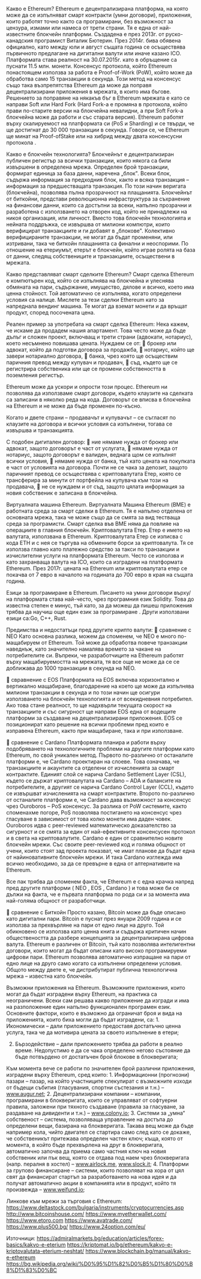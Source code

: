 Какво е Ethereum? 
Ethereum е децентрализирана платформа, на която може да се изпълняват смарт контракти (умни договори), приложения, които работят точно както са програмирани, без възможност за цензура, измами или намеса от трети страни. Тя е една от най-известните блокчейн платформи. Създадена е през 2013г. от руско-канадския програмист Виталик Бютерин. През 2014г. бива обявена официално, като между юли и август същата година се осъществява първичното предлагане на дигитални валути или иначе казано ICO. Платформата става реалност на 30.07.2015г. като в обръщение са пуснати 11.5 млн. монети. Консенсус протокола, който Ethereum понастоящем използва за работа е Proof-of-Work (PoW), който може да обработва само 15 транзакции в секунда. Този метод на консенсус също така възпрепятства Ethereum да може да поправя децентрализирани приложения в мрежата, в които има бъгове. Решението за поправяне на някакъв бъг в Ethereum мрежата е като се направи Soft или Hard Fork (Hard Fork-а е промяна в протокола, който прави по-старите версии на блокчейна невалидни, а при Soft Fork-a блокчейна може да работи и със старата версия). Ethereum работят върху скалируемост на платформата си (PoS и Sharding) и се твърди, че ще достигнат до 30 000 транзакции в секунда. Говори се, че Ethereum ще минат на Proof-ofStake или на хибрид между двата консенсусни протокола . 
 
Какво е блокчейн технологията?
Блокчейнът е децентрализиран публичен регистър за всички транзакции, които някога са били извършени в определена мрежа. Определен брой транзакции, формират единица за база данни, наречена „блок". Всеки блок, съдържа информация за предходния блок, както и всяка транзакция – информация за предшестващата транзакция. По този начин веригата (блокчейна), позволява пълна прозрачност на плащанията. Блокчейнът от биткойни, представи революционна инфраструктура за съхранение на финансови данни, които са достъпни за всеки, напълно прозрачни и разработена с използването на отворен код, който нe принадлежи на никоя организация, или личност. Вместо това блокчейн технологията и нейната поддръжка, се извършва от милиони компютри, които верифицират транзакциите и ги добавят в „блокове". Колективно верифицираните транзакции, не могат да бъдат променяни, или изтривани, така че биткойн плащанията са финални и неоспорими. По отношение на етериумът, етерът е блокчейн, който играе ролята на база от данни, следящ собствениците и транзакциите, осъществени в мрежата. 
 
Какво представляват смарт сделките Ethereum? Смарт сделка Ethereum е компютърен код, който се изпълнява на блокчейна и улеснява обмяната на пари, съдържание, имущество, дялове и всичко, което има ценна стойност. Той автоматично се изпълнява, когато определени условия са налице. Мислете за тези сделки Ethereum като за напреднала вендинг машина. Те могат да вземат монети и да връщат продукт, според посочената цена. 
 
Реален пример за употребата на смарт сделка Ethereum:
Нека кажем, че искаме да продадем нашия апартамент. Това често може да бъде дълъг и сложен проект, включващ и трети страни (адвокати, нотариус), което несъмнено повишава цената. Нуждаем се от:  брокер или адвокат, който да подготви договора за продажба,  нотариус, който ще завери нотариално договора,  банка, чрез която ще осъществим паричния превод между купувач и продавач,  съд, където ще се регистрира собственика или ще се промени собствеността в поземления регистър. 

 Ethereum може да ускори и опрости този процес. Ethereum ни позволява да използваме смарт договори, където клаузите на сделката са записани в няколко реда на кода. Договорът се вписва в блокчейна на Ethereum и не може да бъде променен по-късно. 
 
Когато и двете страни – продавачът и купувачът – се съгласят по клаузите на договора и всички условия са изпълнени, тогава се извършва и транзакцията. 
 
С подобен дигитален договор:
 ние нямаме нужда от брокер или адвокат, защото договорът е част от услугата,  нямаме нужда от нотариус, защото договорът е валиден, веднага щом се изпълнят всички условия,  нямаме нужда от банка, тъй като цената на покупката е част от условията на договора. Почти не се чака за депозит, защото паричният превод се осъществява с криптовалутата Етер, която се трансферира за минути от портфейла на купувача към този на продавача,  не се нуждаем и от съд, защото цялата информация за новия собственик е записана в блокчейна. 
 
Виртуалната машина Ethereum. 
Виртуалната Машина Ethereum (ВМЕ) е работната среда за смарт сделки в Ethereum. Тя е напълно отделена от основната мрежа, така че може също да се смята за вид тестваща среда за програмисти. Смарт сделка във ВМЕ няма да повлияе на операциите в главния блокчейн.   Криптовалутата Етер. Етер е името на валутата, използвана в Ethereum.  Криптовалутата Етер се изписва с кода ETH и с нея се търгува на обменните борси за криптовалута. Тя се използва главно като платежно средство за такси по транзакции и изчислителни услуги на платформата Ethereum. Често се използва и като захранваща валута на ICO, които са изградени на платформата Ethereum. През 2017г. цената на Ethereum или криптовалутата етер се покачва от 7 евро в началото на годината до 700 евро в края на същата година. 
 
Езици за програмиране в Ethereum.
Писането на умни договори върху/на платформата става най-често, чрез програмния език Solidity. Това до известна степен е минус, тъй като, за да можеш да пишеш приложения трябва да научиш още един език за програмиране . Други използвани езици са:Go, C++, Rust.  
 
Предимства и недостатъци пред другите крипто валути:
 сравнение с NEO Като основна разлика, можем да споменем, че NEO е много по-мащабируем от Ethereum. Той може да обработва повече транзакции наведнъж, като значително намалява времето за чакане на потребителите си. Въпреки, че разработчиците на Ethereum работят върху мащабируемостта на мрежата, тя все още не може да се се доближава до 1000 транзакции в секунда на NEO.  
 
 свравнение с EOS Платформата на EOS включва хоризонтално и вертикално мащабиране, благодарение на което ще може да изпълнява милиони транзакции в секунда и по този начин ще осигури използването на блокчейн технологията и от всекидневния потребител. Ако това стане реалност, то ще надхвърли текущата скорост на транзакциите и със сигурност ще направи EOS една от водещите платформи за създаване на децентрализирани приложения. EOS се позиционират като решение на всички проблеми пред които е изправена Ethereum, както при мащабиране, така и при използване. 
 
 сравнение с Cardano Платформата планира и работи върху подобряването на технологичните проблеми на другите платформи като Ethereum, по свой уникален метод. Първото по-различно от останалите платформи е, че Cardano проектиран на слоеве. Това означава, че транзакциите и акаунтите са отделени от изчисленията за смарт контрактите. Единият слой се нарича Cardano Settlement Layer (CSL), където се държат криптовалутата на Cardano – ADA и балансите на потребителите, а другият се нарича Cardano Control Layer (CCL), където се извършват изчисленията на смарт контрактите. Второто по-различно от останалите платформи е, че Cardano дава възможност за консенсус чрез Ouroboros – PoS консенсус. За разлика от PoW системите, както споменахме погоре, PoS позволява постигането на консенсус чрез гласуване в зависимост от това колко монети има даден човек. Ouroboros идва с peer-reviewed математическо доказателство за сигурност и се смята за един от най-ефективните консенсусен протокол и в света на криптовалутите. Cardano е един от сравнително новите блокчейн мрежи. Със своите peer-reviewed код и голяма общност от учени, които стоят зад проекта показват, че имат планове да бъдат една от найиновативните блокчейн мрежи. И така Cardano изглежда има всичко необходимо, за да се превърне в една от алтернативите на Ethereum. 
 
Все пак трябва да споменем факта, че Ethereum е с една крачка напред пред другите платформи ( NEO , EOS , Cardano ) и това може би се дължи на факта, че е първата платформа по рода си и за момента има най-голяма общност от разработчици.  
 
 сравнение с Биткойн Просто казано, Bitcoin може да бъде описано като дигитални пари. Bitcoin е пуснат през януари 2009 година и се използва за прехвърляне на пари от едно лице на друго. Той обикновено се използва като ценна книга и съдържа критичен начин обществеността да разбере концепцията за децентрализирана цифрова валута. Ethereum е различен от Bitcoin, тъй като позволява интелигентни договори, които могат да бъдат описани като високо програмируеми цифрови пари. Ethereum позволява автоматично изпращане на пари от едно лице на друго само когато са изпълнени определени условия. Общото между двете е, че дистрибутират публична технологична мрежа – известна като блокчейн. 
 
Възможни приложения на Ethereum. 
Възможните приложения, които могат да бъдат изградени върху Ethereum, на практика са неограничени. Всеки сам решава какво приложение да изгради и има на разположение един напълно функционален програмен език. Основните фактори, които е възможно да ограничат броя и вида на приложенията, които биха могли да бъдат изградени, са: 1. Икономически – дали приложението предоставя достатъчно ценна услуга, така че да мотивира цената за своето изпълнение в етери; 

 2. Бързодействие – дали приложението трябва да работи в реално време. Недопустимо е да се чака определено негово състояние да бъде потвърдено от достатъчен брой блокове в блокверигата; 
 
Към момента вече се работи по значителен брой различни приложения, изградени върху Ethereum, сред които: 1. Информационни (прогнозни) пазари – пазар, на който участниците спекулират с възможните изходи от бъдещи събития (гласувания, спортни състезания и т.н.) – www.augur.net; 2. Децентрализирани компании – компании, програмирани в блокверигата, които се управляват от софтуерни правила, заложени при тяхното създаване (правила за гласуване, за раздаване на дивиденти и т.н.) – www.colony.io; 3. Системи за „умна“ собственост – система, позволяваща управление на достъпа до определени вещи, базирана на блокверигата. Такава вещ може да бъде например кола, чийто двигател се стартира само след като се докаже, че собственикът притежава определен частен ключ; къща, която от момента, в който бъде прехвърлена на друг в блокверигата, автоматично започва да приема само частния ключ на новия собственик или пък вещ, която се отдава под наем чрез блокверигата (напр. пералня в хостел) – www.airlock.me, www.slock.it; 4. Платформи за групово финансиране – системи, които позволяват на хора от цял свят да финансират стартъп за разработването на нова идея и да получат автоматично акции в компанията или в продукт, който тя произвежда – www.weifund.io;  
 
Линкове към мрежи за търговия с Ethereum:
https://www.deltastock.com/bulgaria/instruments/cryptocurrencies.asp http://www.bitcoinshouse.com/ https://www.myetherwallet.com/ https://www.etoro.com    https://www.avatrade.com/ https://www.plus500.bg/ https://www.24option.com/eu/ 
 
Източници: https://admiralmarkets.bg/education/articles/forex-basics/kakvo-e-eterium https://kriptomat.io/bg/ethereum/kakvo-e-kriptovalutata-eterium-neshtat/ https://www.blockchain.bg/manual/kakvo-e-ethereum https://bg.wikipedia.org/wiki/%D0%95%D1%82%D0%B5%D1%80%D0%B8%D1%83%D0%BC 

